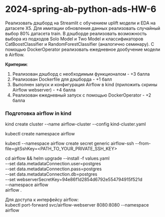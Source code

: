 # 2024-spring-ab-python-ads-HW-6

Реализовать дэшборд на Streamlit с обучением uplift модели и EDA на датасете X5. Для имитации обновления данных реализовать случайный выбор 80% датасета train. В дэшборде реализовать возможность выбора из подходов Solo Model и Two Model и классификаторов CatBoostClassifier и RandomForestClassifier (аналогично семинару). С помощью DockerOperator реализовать ежедневное дообучение модели в Airflow.

**Критерии**:

1. Реализован дэшборд с необходимым функционалом - +3 балла
1. Реализован Dockerfile для дэшборда - +1 балл
1. Выполнен запуск и конфигурация Airflow в kind (приложить скрины Airflow webserver) - +4 балла
1. Реализован ежедневный запуск с помощью DockerOperator - +2 балла

### Подготовка airflow in kind

kind create cluster --name airflow-cluster --config kind-cluster.yaml

kubectl create namespace airflow

kubectl --namespace airflow create secret generic airflow-ssh --from-file=gitSshKey=<PATH_TO_YOUR_PRIVATE_SSH_KEY>

cd airflow && helm upgrade --install -f values.yaml \
--set data.metadataConnection.user=postgres \
--set data.metadataConnection.pass=postgres \
--set data.metadataConnection.db=postgres \
--set webserverSecretKey=94e86f1d2854d6792e554794915f521d \
--namespace airflow \
airflow .

Для доступа к интерфейсу airflow:  
kubectl port-forward svc/airflow-webserver 8080:8080 --namespace airflow

###
